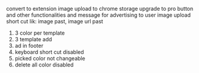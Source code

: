 convert to extension
image upload to chrome storage
upgrade to pro button and other functionalities and message for advertising to user
image upload short cut lik: image past, image url past


<!-- none prem version limitations -->
1. 3 color per template
2. 3 template add
3. ad in footer
4. keyboard short cut disabled
5. picked color not changeable
6. delete all color disabled